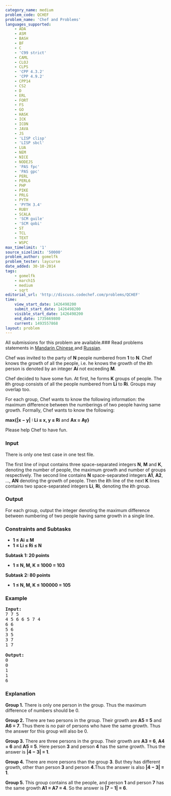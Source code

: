 ```yaml
---
category_name: medium
problem_code: QCHEF
problem_name: 'Chef and Problems'
languages_supported:
    - ADA
    - ASM
    - BASH
    - BF
    - C
    - 'C99 strict'
    - CAML
    - CLOJ
    - CLPS
    - 'CPP 4.3.2'
    - 'CPP 4.9.2'
    - CPP14
    - CS2
    - D
    - ERL
    - FORT
    - FS
    - GO
    - HASK
    - ICK
    - ICON
    - JAVA
    - JS
    - 'LISP clisp'
    - 'LISP sbcl'
    - LUA
    - NEM
    - NICE
    - NODEJS
    - 'PAS fpc'
    - 'PAS gpc'
    - PERL
    - PERL6
    - PHP
    - PIKE
    - PRLG
    - PYTH
    - 'PYTH 3.4'
    - RUBY
    - SCALA
    - 'SCM guile'
    - 'SCM qobi'
    - ST
    - TCL
    - TEXT
    - WSPC
max_timelimit: '1'
source_sizelimit: '50000'
problem_author: gomelfk
problem_tester: laycurse
date_added: 30-10-2014
tags:
    - gomelfk
    - march15
    - medium
    - sqrt
editorial_url: 'http://discuss.codechef.com/problems/QCHEF'
time:
    view_start_date: 1426498200
    submit_start_date: 1426498200
    visible_start_date: 1426498200
    end_date: 1735669800
    current: 1493557868
layout: problem
---
```

All submissions for this problem are available.###  Read problems statements in [Mandarin Chinese ](http://www.codechef.com/download/translated/MARCH15/mandarin/QCHEF.pdf) and [Russian](http://www.codechef.com/download/translated/MARCH15/russian/QCHEF.pdf).

Chef was invited to the party of **N** people numbered from **1** to **N**. Chef knows the growth of all the people, i.e. he knows the growth of the **i**th person is denoted by an integer **Ai** not exceeding **M**.

Chef decided to have some fun. At first, he forms **K** groups of people. The **i**th group consists of all the people numbered from **Li** to **Ri**. Groups may overlap too.

For each group, Chef wants to know the following information: the maximum difference between the numberings of two people having same growth. Formally, Chef wants to know the following:

**max{|x − y| : Li ≤ x, y ≤ Ri** and **Ax = Ay}**

Please help Chef to have fun.

### Input

There is only one test case in one test file.

The first line of input contains three space-separated integers **N**, **M** and **K**, denoting the number of people, the maximum growth and number of groups respectively. The second line contains **N** space-separated integers **A1**, **A2**, ..., **AN** denoting the growth of people. Then the **i**th line of the next **K** lines contains two space-separated integers **Li**, **Ri**, denoting the **i**th group.

### Output

For each group, output the integer denoting the maximum difference between numbering of two people having same growth in a single line.

### Constraints and Subtasks

- **1 ≤ Ai ≤ M**
- **1 ≤ Li ≤ Ri ≤ N**

**Subtask 1: 20 points**

- **1 ≤ N, M, K ≤ 1000 = 103**

**Subtask 2: 80 points**

- **1 ≤ N, M, K ≤ 100000 = 105**

### Example

<pre><b>Input:</b>
7 7 5
4 5 6 6 5 7 4
6 6
5 6
3 5
3 7
1 7

<b>Output:</b>
0
0
1
1
6
</pre>
### Explanation

**Group 1.** There is only one person in the group. Thus the maximum difference of numbers should be 0.

**Group 2.** There are two persons in the group. Their growth are **A5 = 5** and **A6 = 7**. Thus there is no pair of persons who have the same growth. Thus the answer for this group will also be 0.

**Group 3.** There are three persons in the group. Their growth are **A3 = 6**, **A4 = 6** and **A5 = 5**. Here person **3** and person **4** has the same growth. Thus the answer is **|4 − 3| = 1**.

**Group 4.** There are more persons than the group **3**. But they has different growth, other than person **3** and person **4**.Thus the answer is also **|4 − 3| = 1**.

**Group 5.** This group contains all the people, and person **1** and person **7** has the same growth **A1 = A7 = 4**. So the answer is **|7 − 1| = 6**.
